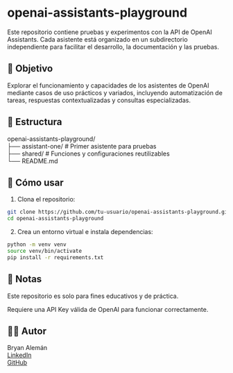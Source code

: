 # openai-assistants-playground

Este repositorio contiene pruebas y experimentos con la API de OpenAI Assistants. Cada asistente está organizado en un subdirectorio independiente para facilitar el desarrollo, la documentación y las pruebas.

## 🧠 Objetivo

Explorar el funcionamiento y capacidades de los asistentes de OpenAI mediante casos de uso prácticos y variados, incluyendo automatización de tareas, respuestas contextualizadas y consultas especializadas.

## 📁 Estructura

openai-assistants-playground/  
├── assistant-one/ # Primer asistente para pruebas  
├── shared/ # Funciones y configuraciones reutilizables  
└── README.md  


## 🚀 Cómo usar

1. Clona el repositorio:

```bash
git clone https://github.com/tu-usuario/openai-assistants-playground.git
cd openai-assistants-playground
```

2. Crea un entorno virtual e instala dependencias:

```bash
python -m venv venv
source venv/bin/activate
pip install -r requirements.txt
```

## 📌 Notas
Este repositorio es solo para fines educativos y de práctica.

Requiere una API Key válida de OpenAI para funcionar correctamente.

## 🧑‍💻 Autor
Bryan Alemán  
[LinkedIn](https://www.linkedin.com/in/bryanaleman)  
[GitHub](https://github.com/balemansteve)
